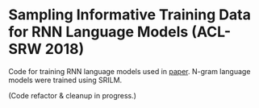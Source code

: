 # Sampling Informative Training Data for RNN Language Models (ACL-SRW 2018)
Code for training RNN language models used in [paper](https://www.aclweb.org/anthology/P18-3002.pdf). N-gram language models were trained using SRILM.

(Code refactor & cleanup in progress.)
